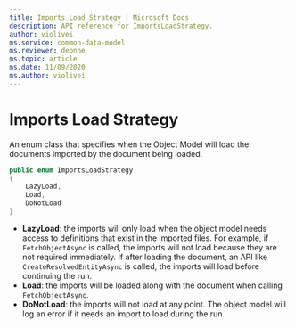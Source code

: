 ```yaml
---
title: Imports Load Strategy | Microsoft Docs
description: API reference for ImportsLoadStrategy.
author: violivei
ms.service: common-data-model
ms.reviewer: deonhe 
ms.topic: article
ms.date: 11/09/2020
ms.author: violivei
---
```


# Imports Load Strategy

An enum class that specifies when the Object Model will load the documents imported by the document being loaded.

```csharp
public enum ImportsLoadStrategy
{
    LazyLoad,
    Load,
    DoNotLoad
}
```

* **LazyLoad**: the imports will only load when the object model needs access to definitions that exist in the imported files.
For example, if `FetchObjectAsync` is called, the imports will not load because they are not required immediately. If after loading the document, an API like `CreateResolvedEntityAsync` is called, the imports will load before continuing the run.
* **Load**: the imports will be loaded along with the document when calling `FetchObjectAsync`.
* **DoNotLoad**: the imports will not load at any point. The object model will log an error if it needs an import to load during the run.
